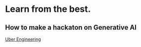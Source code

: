 # Learn from the best.

## How to make a hackaton on Generative AI

[Uber Engineering](https://www.uber.com/en-TR/blog/the-transformative-power-of-generative-ai/?uclick_id=14cb4c8e-a789-45d1-aaf6-7885a1590fe8](https://www.uber.com/en-TR/blog/the-transformative-power-of-generative-ai/#:~:text=Generative%20AI%20can%20improve%20quality%20%26%20reliability&text=Generative%20AI%20can%20analyze%20the,early%20in%20the%20development%20cycle.)https://www.uber.com/en-TR/blog/the-transformative-power-of-generative-ai/#:~:text=Generative%20AI%20can%20improve%20quality%20%26%20reliability&text=Generative%20AI%20can%20analyze%20the,early%20in%20the%20development%20cycle)
